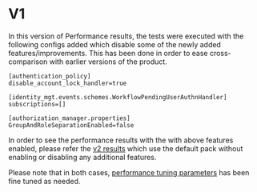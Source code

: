 # V1

In this version of Performance results, the tests were executed with the following configs added which disable some of the newly added features/improvements. This has been done in order to ease cross-comparison with earlier versions of the product.

```
[authentication_policy]
disable_account_lock_handler=true

[identity_mgt.events.schemes.WorkflowPendingUserAuthnHandler]
subscriptions=[]

[authorization_manager.properties]
GroupAndRoleSeparationEnabled=false
```

In order to see the performance results with the with above features enabled, please refer the [v2 results](https://github.com/wso2/performance-is/tree/master/benchmarks/6.1.0/v2/README.md) which use the default pack without enabling or disabling any additional features.

Please note that in both cases, [performance tuning parameters](https://is.docs.wso2.com/en/latest/deploy/performance/performance-tuning-recommendations/) has been fine tuned as needed.
